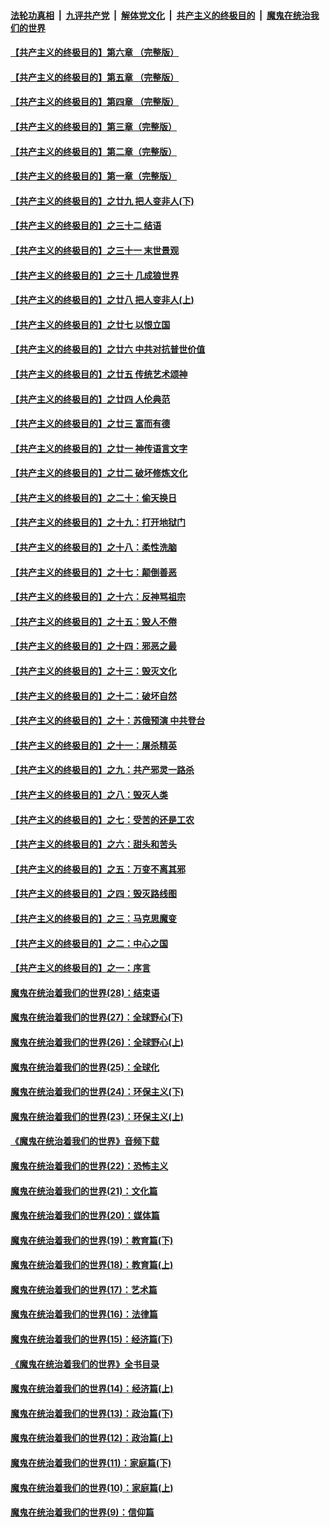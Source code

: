 

####  [法轮功真相](../../../../basic/blob/master/README.md?t=04280102) &nbsp;|&nbsp; [九评共产党](../../../../9ping.md/blob/master/README.md?t=04280102) &nbsp;|&nbsp; [解体党文化](../../../../jtdwh.md/blob/master/README.md?t=04280102)  &nbsp;|&nbsp; [共产主义的终极目的](../../../../gczydzjmd.md/blob/master/README.md?t=04280102) &nbsp;|&nbsp; [魔鬼在统治我们的世界](../../../../mgztzwmdsj.md/blob/master/README.md?t=04280102) 

#### [【共产主义的终极目的】第六章 （完整版）](../pages/nsc422/n11428913.md?t=04280102) 

#### [【共产主义的终极目的】第五章 （完整版）](../pages/nsc422/n11428912.md?t=04280102) 

#### [【共产主义的终极目的】第四章 （完整版）](../pages/nsc422/n11428907.md?t=04280102) 

#### [【共产主义的终极目的】第三章（完整版）](../pages/nsc422/n11428848.md?t=04280102) 

#### [【共产主义的终极目的】第二章（完整版）](../pages/nsc422/n11428831.md?t=04280102) 

#### [【共产主义的终极目的】第一章（完整版）](../pages/nsc422/n11417651.md?t=04280102) 

#### [【共产主义的终极目的】之廿九 把人变非人(下)](../pages/nsc422/n11344140.md?t=04280102) 

#### [【共产主义的终极目的】之三十二 结语](../pages/nsc422/n11360535.md?t=04280102) 

#### [【共产主义的终极目的】之三十一 末世景观](../pages/nsc422/n11351129.md?t=04280102) 

#### [【共产主义的终极目的】之三十 几成狼世界](../pages/nsc422/n11348280.md?t=04280102) 

#### [【共产主义的终极目的】之廿八 把人变非人(上)](../pages/nsc422/n11340492.md?t=04280102) 

#### [【共产主义的终极目的】之廿七 以恨立国](../pages/nsc422/n11336944.md?t=04280102) 

#### [【共产主义的终极目的】之廿六 中共对抗普世价值](../pages/nsc422/n11324785.md?t=04280102) 

#### [【共产主义的终极目的】之廿五 传统艺术颂神](../pages/nsc422/n11296396.md?t=04280102) 

#### [【共产主义的终极目的】之廿四 人伦典范](../pages/nsc422/n11296397.md?t=04280102) 

#### [【共产主义的终极目的】之廿三 富而有德](../pages/nsc422/n11283598.md?t=04280102) 

#### [【共产主义的终极目的】之廿一 神传语言文字](../pages/nsc422/n11263265.md?t=04280102) 

#### [【共产主义的终极目的】之廿二 破坏修炼文化](../pages/nsc422/n11245728.md?t=04280102) 

#### [【共产主义的终极目的】之二十：偷天换日](../pages/nsc422/n11238846.md?t=04280102) 

#### [【共产主义的终极目的】之十九：打开地狱门](../pages/nsc422/n11206376.md?t=04280102) 

#### [【共产主义的终极目的】之十八：柔性洗脑](../pages/nsc422/n11199994.md?t=04280102) 

#### [【共产主义的终极目的】之十七：颠倒善恶](../pages/nsc422/n11179782.md?t=04280102) 

#### [【共产主义的终极目的】之十六：反神骂祖宗](../pages/nsc422/n11166798.md?t=04280102) 

#### [【共产主义的终极目的】之十五：毁人不倦](../pages/nsc422/n11166792.md?t=04280102) 

#### [【共产主义的终极目的】之十四：邪恶之最](../pages/nsc422/n11150249.md?t=04280102) 

#### [【共产主义的终极目的】之十三：毁灭文化](../pages/nsc422/n11135227.md?t=04280102) 

#### [【共产主义的终极目的】之十二：破坏自然](../pages/nsc422/n11135214.md?t=04280102) 

#### [【共产主义的终极目的】之十：苏俄预演 中共登台](../pages/nsc422/n11118424.md?t=04280102) 

#### [【共产主义的终极目的】之十一：屠杀精英](../pages/nsc422/n11118442.md?t=04280102) 

#### [【共产主义的终极目的】之九：共产邪灵一路杀](../pages/nsc422/n11114139.md?t=04280102) 

#### [【共产主义的终极目的】之八：毁灭人类](../pages/nsc422/n11108503.md?t=04280102) 

#### [【共产主义的终极目的】之七：受苦的还是工农](../pages/nsc422/n11101809.md?t=04280102) 

#### [【共产主义的终极目的】之六：甜头和苦头](../pages/nsc422/n11096971.md?t=04280102) 

#### [【共产主义的终极目的】之五：万变不离其邪](../pages/nsc422/n11091285.md?t=04280102) 

#### [【共产主义的终极目的】之四：毁灭路线图](../pages/nsc422/n11086284.md?t=04280102) 

#### [【共产主义的终极目的】之三：马克思魔变](../pages/nsc422/n11061941.md?t=04280102) 

#### [【共产主义的终极目的】之二：中心之国](../pages/nsc422/n11047728.md?t=04280102) 

#### [【共产主义的终极目的】之一：序言](../pages/nsc422/n11086077.md?t=04280102) 

#### [魔鬼在统治着我们的世界(28)：结束语](../pages/nsc422/n10936246.md?t=04280102) 

#### [魔鬼在统治着我们的世界(27)：全球野心(下)](../pages/nsc422/n10928319.md?t=04280102) 

#### [魔鬼在统治着我们的世界(26)：全球野心(上)](../pages/nsc422/n10900318.md?t=04280102) 

#### [魔鬼在统治着我们的世界(25)：全球化](../pages/nsc422/n10788205.md?t=04280102) 

#### [魔鬼在统治着我们的世界(24)：环保主义(下)](../pages/nsc422/n10695307.md?t=04280102) 

#### [魔鬼在统治着我们的世界(23)：环保主义(上)](../pages/nsc422/n10688613.md?t=04280102) 

#### [《魔鬼在统治着我们的世界》音频下载](../pages/nsc422/n10635553.md?t=04280102) 

#### [魔鬼在统治着我们的世界(22)：恐怖主义](../pages/nsc422/n10614727.md?t=04280102) 

#### [魔鬼在统治着我们的世界(21)：文化篇](../pages/nsc422/n10597706.md?t=04280102) 

#### [魔鬼在统治着我们的世界(20)：媒体篇](../pages/nsc422/n10586579.md?t=04280102) 

#### [魔鬼在统治着我们的世界(19)：教育篇(下)](../pages/nsc422/n10564808.md?t=04280102) 

#### [魔鬼在统治着我们的世界(18)：教育篇(上)](../pages/nsc422/n10526970.md?t=04280102) 

#### [魔鬼在统治着我们的世界(17)：艺术篇](../pages/nsc422/n10499093.md?t=04280102) 

#### [魔鬼在统治着我们的世界(16)：法律篇](../pages/nsc422/n10485969.md?t=04280102) 

#### [魔鬼在统治着我们的世界(15)：经济篇(下)](../pages/nsc422/n10469975.md?t=04280102) 

#### [《魔鬼在统治着我们的世界》全书目录](../pages/nsc422/n10464261.md?t=04280102) 

#### [魔鬼在统治着我们的世界(14)：经济篇(上)](../pages/nsc422/n10457370.md?t=04280102) 

#### [魔鬼在统治着我们的世界(13)：政治篇(下)](../pages/nsc422/n10448270.md?t=04280102) 

#### [魔鬼在统治着我们的世界(12)：政治篇(上)](../pages/nsc422/n10444576.md?t=04280102) 

#### [魔鬼在统治着我们的世界(11)：家庭篇(下)](../pages/nsc422/n10440961.md?t=04280102) 

#### [魔鬼在统治着我们的世界(10)：家庭篇(上)](../pages/nsc422/n10435448.md?t=04280102) 

#### [魔鬼在统治着我们的世界(9)：信仰篇](../pages/nsc422/n10432159.md?t=04280102) 

